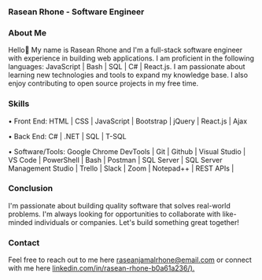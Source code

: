 ### Rasean Rhone - Software Engineer
### About Me
Hello👋 My name is Rasean Rhone and I'm a full-stack software engineer with experience in building web applications. I am proficient in the following languages: JavaScript | Bash | SQL | C# | React.js. I am passionate about learning new technologies and tools to expand my knowledge base. 
I also enjoy contributing to open source projects in my free time.

### Skills
• Front End: HTML | CSS | JavaScript | Bootstrap | jQuery | React.js | Ajax 

• Back End: C# | .NET | SQL | T-SQL

• Software/Tools: Google Chrome DevTools | Git | Github | Visual Studio | VS Code | PowerShell | 
      		   Bash | Postman | SQL Server | SQL Server Management Studio | Trello | Slack | 
      		   Zoom | Notepad++ | REST APIs |
             
### Conclusion
I'm passionate about building quality software that solves real-world problems. I'm always looking for opportunities to collaborate with like-minded individuals or companies. Let's build something great together!

### Contact
Feel free to reach out to me here raseanjamalrhone@email.com or connect with me here [linkedin.com/in/rasean-rhone-b0a61a236/).](https://www.linkedin.com/in/rasean-rhone-b0a61a236/)

<!--
**rasean95/rasean95** is a ✨ _special_ ✨ repository because its `README.md` (this file) appears on your GitHub profile.

Here are some ideas to get you started:

- 🔭 I’m currently working on ...
- 🌱 I’m currently learning ...
- 👯 I’m looking to collaborate on ...
- 🤔 I’m looking for help with ...
- 💬 Ask me about ...
- 📫 How to reach me: ...
- 😄 Pronouns: ...
- ⚡ Fun fact: ...
-->
